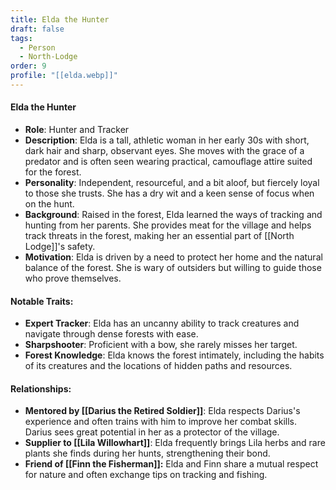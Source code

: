 ```yaml
---
title: Elda the Hunter
draft: false
tags:
  - Person
  - North-Lodge
order: 9
profile: "[[elda.webp]]"
---
```

#### Elda the Hunter

- **Role**: Hunter and Tracker
- **Description**: Elda is a tall, athletic woman in her early 30s with short, dark hair and sharp, observant eyes. She moves with the grace of a predator and is often seen wearing practical, camouflage attire suited for the forest.
- **Personality**: Independent, resourceful, and a bit aloof, but fiercely loyal to those she trusts. She has a dry wit and a keen sense of focus when on the hunt.
- **Background**: Raised in the forest, Elda learned the ways of tracking and hunting from her parents. She provides meat for the village and helps track threats in the forest, making her an essential part of [[North Lodge]]'s safety.
- **Motivation**: Elda is driven by a need to protect her home and the natural balance of the forest. She is wary of outsiders but willing to guide those who prove themselves.

#### Notable Traits:

- **Expert Tracker**: Elda has an uncanny ability to track creatures and navigate through dense forests with ease.
- **Sharpshooter**: Proficient with a bow, she rarely misses her target.
- **Forest Knowledge**: Elda knows the forest intimately, including the habits of its creatures and the locations of hidden paths and resources.

#### Relationships:

- **Mentored by [[Darius the Retired Soldier]]**: Elda respects Darius's experience and often trains with him to improve her combat skills. Darius sees great potential in her as a protector of the village.
- **Supplier to [[Lila Willowhart]]**: Elda frequently brings Lila herbs and rare plants she finds during her hunts, strengthening their bond.
- **Friend of [[Finn the Fisherman]]:** Elda and Finn share a mutual respect for nature and often exchange tips on tracking and fishing.